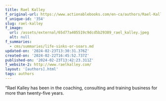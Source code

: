 ```yaml
---
title: Rael Kalley
f_original-url: https://www.actionablebooks.com/en-ca/authors/Rael-Kalley/
f_unique-id: '354'
slug: rael-kalley
f_image:
  url: /assets/external/65d77a405519c9dcd5b29389_rael_kalley.jpeg
  alt: null
f_summaries:
  - cms/summaries/life-sinks-or-soars.md
updated-on: '2024-02-23T13:30:31.376Z'
created-on: '2024-02-22T16:45:52.737Z'
published-on: '2024-02-23T13:42:23.311Z'
f_website-2: http://www.raelkalley.com/
layout: '[authors].html'
tags: authors
---
```


“Rael Kalley has been in the coaching, consulting and training business for more than twenty-five years.
